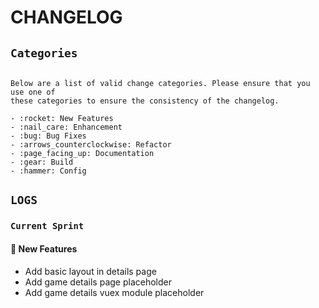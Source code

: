 # CHANGELOG

## `Categories`

```

Below are a list of valid change categories. Please ensure that you use one of
these categories to ensure the consistency of the changelog.

- :rocket: New Features
- :nail_care: Enhancement
- :bug: Bug Fixes
- :arrows_counterclockwise: Refactor
- :page_facing_up: Documentation
- :gear: Build
- :hammer: Config

```

## `LOGS`

### `Current Sprint`

#### :rocket: New Features

- Add basic layout in details page
- Add game details page placeholder
- Add game details vuex module placeholder

